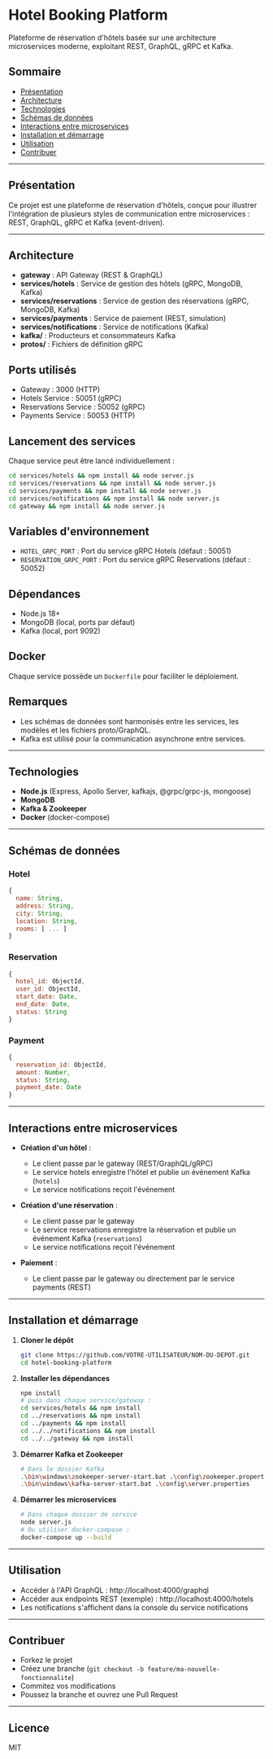 # Hotel Booking Platform

Plateforme de réservation d'hôtels basée sur une architecture microservices moderne, exploitant REST, GraphQL, gRPC et Kafka.

## Sommaire
- [Présentation](#présentation)
- [Architecture](#architecture)
- [Technologies](#technologies)
- [Schémas de données](#schémas-de-données)
- [Interactions entre microservices](#interactions-entre-microservices)
- [Installation et démarrage](#installation-et-démarrage)
- [Utilisation](#utilisation)
- [Contribuer](#contribuer)

---

## Présentation

Ce projet est une plateforme de réservation d'hôtels, conçue pour illustrer l'intégration de plusieurs styles de communication entre microservices : REST, GraphQL, gRPC et Kafka (event-driven).

---

## Architecture

- **gateway** : API Gateway (REST & GraphQL)
- **services/hotels** : Service de gestion des hôtels (gRPC, MongoDB, Kafka)
- **services/reservations** : Service de gestion des réservations (gRPC, MongoDB, Kafka)
- **services/payments** : Service de paiement (REST, simulation)
- **services/notifications** : Service de notifications (Kafka)
- **kafka/** : Producteurs et consommateurs Kafka
- **protos/** : Fichiers de définition gRPC

## Ports utilisés

- Gateway : 3000 (HTTP)
- Hotels Service : 50051 (gRPC)
- Reservations Service : 50052 (gRPC)
- Payments Service : 50053 (HTTP)

## Lancement des services

Chaque service peut être lancé individuellement :

```bash
cd services/hotels && npm install && node server.js
cd services/reservations && npm install && node server.js
cd services/payments && npm install && node server.js
cd services/notifications && npm install && node server.js
cd gateway && npm install && node server.js
```

## Variables d'environnement

- `HOTEL_GRPC_PORT` : Port du service gRPC Hotels (défaut : 50051)
- `RESERVATION_GRPC_PORT` : Port du service gRPC Reservations (défaut : 50052)

## Dépendances

- Node.js 18+
- MongoDB (local, ports par défaut)
- Kafka (local, port 9092)

## Docker

Chaque service possède un `Dockerfile` pour faciliter le déploiement.

## Remarques

- Les schémas de données sont harmonisés entre les services, les modèles et les fichiers proto/GraphQL.
- Kafka est utilisé pour la communication asynchrone entre services.

---

## Technologies
- **Node.js** (Express, Apollo Server, kafkajs, @grpc/grpc-js, mongoose)
- **MongoDB**
- **Kafka & Zookeeper**
- **Docker** (docker-compose)

---

## Schémas de données

### Hotel
```js
{
  name: String,
  address: String,
  city: String,
  location: String,
  rooms: [ ... ]
}
```

### Reservation
```js
{
  hotel_id: ObjectId,
  user_id: ObjectId,
  start_date: Date,
  end_date: Date,
  status: String
}
```

### Payment
```js
{
  reservation_id: ObjectId,
  amount: Number,
  status: String,
  payment_date: Date
}
```

---

## Interactions entre microservices

- **Création d'un hôtel** :
  - Le client passe par le gateway (REST/GraphQL/gRPC)
  - Le service hotels enregistre l'hôtel et publie un événement Kafka (`hotels`)
  - Le service notifications reçoit l'événement

- **Création d'une réservation** :
  - Le client passe par le gateway
  - Le service reservations enregistre la réservation et publie un événement Kafka (`reservations`)
  - Le service notifications reçoit l'événement

- **Paiement** :
  - Le client passe par le gateway ou directement par le service payments (REST)

---

## Installation et démarrage

1. **Cloner le dépôt**
   ```bash
   git clone https://github.com/VOTRE-UTILISATEUR/NOM-DU-DEPOT.git
   cd hotel-booking-platform
   ```
2. **Installer les dépendances**
   ```bash
   npm install
   # puis dans chaque service/gateway :
   cd services/hotels && npm install
   cd ../reservations && npm install
   cd ../payments && npm install
   cd ../../notifications && npm install
   cd ../../gateway && npm install
   ```
3. **Démarrer Kafka et Zookeeper**
   ```bash
   # Dans le dossier Kafka
   .\bin\windows\zookeeper-server-start.bat .\config\zookeeper.properties
   .\bin\windows\kafka-server-start.bat .\config\server.properties
   ```
4. **Démarrer les microservices**
   ```bash
   # Dans chaque dossier de service
   node server.js
   # Ou utiliser docker-compose :
   docker-compose up --build
   ```

---

## Utilisation
- Accéder à l'API GraphQL : http://localhost:4000/graphql
- Accéder aux endpoints REST (exemple) : http://localhost:4000/hotels
- Les notifications s'affichent dans la console du service notifications

---

## Contribuer
- Forkez le projet
- Créez une branche (`git checkout -b feature/ma-nouvelle-fonctionnalite`)
- Commitez vos modifications
- Poussez la branche et ouvrez une Pull Request

---

## Licence
MIT 
